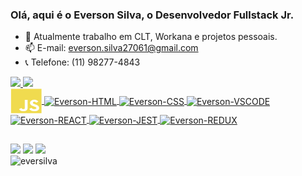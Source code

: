 ### Olá, aqui é o Everson Silva, o Desenvolvedor Fullstack Jr.


- 🔭 Atualmente trabalho em CLT, Workana e projetos pessoais.
- 📫 E-mail: everson.silva27061@gmail.com
- 📞 Telefone: (11) 98277-4843

 <div>
  <a href="https://github.com/eversilva">
  <img height="163em" src="https://github-readme-stats.vercel.app/api?username=eversilva&show_icons=true&theme=city_lights&include_all_commits=true&count_private=true"/>
  <img height="165em" src="https://github-readme-stats.vercel.app/api/top-langs/?username=eversilva&layout=compact&langs_count=7&theme=city_lights"/>
</div>
  
<div style="display: inline_block">
  <img align="center" alt="Everson-Js" height="40" width="50" src="https://raw.githubusercontent.com/devicons/devicon/master/icons/javascript/javascript-plain.svg">
  <img align="center" alt="Everson-HTML" height="40" width="50" src="https://cdn.jsdelivr.net/gh/devicons/devicon/icons/html5/html5-original.svg">
  <img align="center" alt="Everson-CSS" height="40" width="50" src="https://cdn.jsdelivr.net/gh/devicons/devicon/icons/css3/css3-original.svg">
  <img align="center" alt="Everson-VSCODE" height="40" width="50" src="https://cdn.jsdelivr.net/gh/devicons/devicon/icons/vscode/vscode-original.svg">
  <img align="center" alt="Everson-REACT" height="40" width="50" src="https://cdn.jsdelivr.net/gh/devicons/devicon/icons/react/react-original.svg">
  <img align="center" alt="Everson-JEST" height="40" width="50" src="https://cdn.jsdelivr.net/gh/devicons/devicon/icons/jest/jest-plain.svg">
  <img align="center" alt="Everson-REDUX" height="40" width="50" src="https://cdn.jsdelivr.net/gh/devicons/devicon/icons/redux/redux-original.svg">
  
</div>
  
  ## 

<div> 
  <a href="https://www.instagram.com/eversonsilva2706/_" target="_blank"><img src="https://img.shields.io/badge/-Instagram-%23E4405F?style=for-the-badge&logo=instagram&logoColor=white" target="_blank"></a>
  <a href = "mailto:everson.silva2706@gmail.com"><img src="https://img.shields.io/badge/-Gmail-%23333?style=for-the-badge&logo=gmail&logoColor=white" target="_blank"></a>
  <a href="https://www.linkedin.com/in/everson-barbosa-da-silva-developer/" target="_blank"><img src="https://img.shields.io/badge/-LinkedIn-%230077B5?style=for-the-badge&logo=linkedin&logoColor=white" target="_blank"></a>  
  
</div>
 <img src="https://komarev.com/ghpvc/?username=eversilva&color=green" alt="eversilva" />
